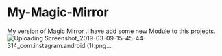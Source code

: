 # My-Magic-Mirror
My version of Magic Mirror .I have add some new Module to this projects.
![Uploading Screenshot_2019-03-09-15-45-44-314_com.instagram.android (1).png…]()
